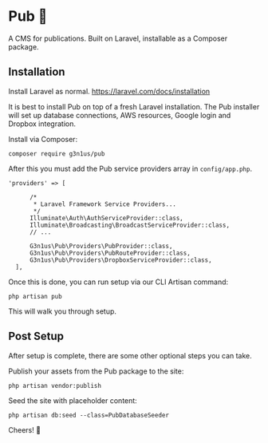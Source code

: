 # Pub :beer:
A CMS for publications. Built on Laravel, installable as a Composer package.

## Installation
Install Laravel as normal. 
https://laravel.com/docs/installation

It is best to install Pub on top of a fresh Laravel installation. The Pub installer will set up database connections, AWS resources, Google login and Dropbox integration.

Install via Composer:

	composer require g3n1us/pub

After this you must add the Pub service providers array in `config/app.php`.

    'providers' => [

          /*
           * Laravel Framework Service Providers...
           */
          Illuminate\Auth\AuthServiceProvider::class,
          Illuminate\Broadcasting\BroadcastServiceProvider::class,
		  // ...    

          G3n1us\Pub\Providers\PubProvider::class,        
          G3n1us\Pub\Providers\PubRouteProvider::class,        
          G3n1us\Pub\Providers\DropboxServiceProvider::class,
      ],

Once this is done, you can run setup via our CLI Artisan command:

	php artisan pub

This will walk you through setup.

## Post Setup

After setup is complete, there are some other optional steps you can take.

Publish your assets from the Pub package to the site:

	php artisan vendor:publish

Seed the site with placeholder content:

	php artisan db:seed --class=PubDatabaseSeeder

Cheers! :beers:
